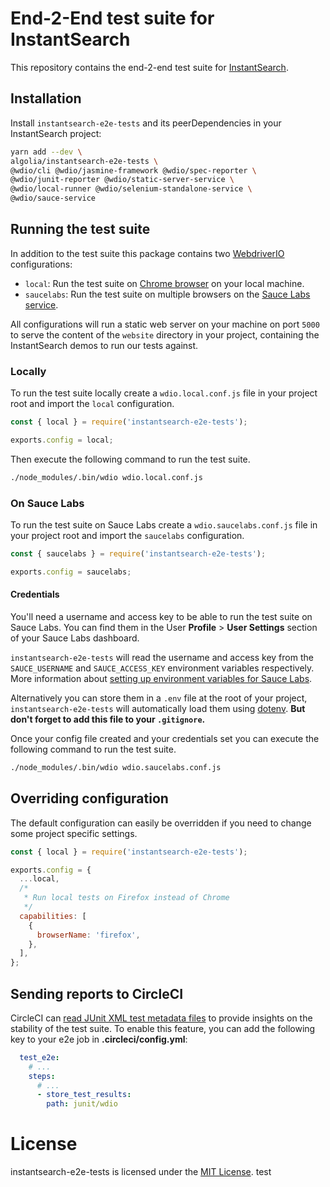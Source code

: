 # End-2-End test suite for InstantSearch

This repository contains the end-2-end test suite for [InstantSearch](https://github.com/algolia/instantsearch.js).

## Installation

Install `instantsearch-e2e-tests` and its peerDependencies in your InstantSearch project:

```bash
yarn add --dev \
algolia/instantsearch-e2e-tests \
@wdio/cli @wdio/jasmine-framework @wdio/spec-reporter \
@wdio/junit-reporter @wdio/static-server-service \
@wdio/local-runner @wdio/selenium-standalone-service \
@wdio/sauce-service
```

## Running the test suite

In addition to the test suite this package contains two [WebdriverIO](https://webdriver.io) configurations:

- `local`: Run the test suite on [Chrome browser](https://google.com/chrome) on your local machine.
- `saucelabs`: Run the test suite on multiple browsers on the [Sauce Labs service](https://saucelabs.com).

All configurations will run a static web server on your machine on port `5000` to serve the content of the `website` directory in your project, containing the InstantSearch demos to run our tests against.

### Locally

To run the test suite locally create a `wdio.local.conf.js` file in your project root and import the `local` configuration.

```js
const { local } = require('instantsearch-e2e-tests');

exports.config = local;
```

Then execute the following command to run the test suite.

```bash
./node_modules/.bin/wdio wdio.local.conf.js
```

### On Sauce Labs

To run the test suite on Sauce Labs create a `wdio.saucelabs.conf.js` file in your project root and import the `saucelabs` configuration.

```js
const { saucelabs } = require('instantsearch-e2e-tests');

exports.config = saucelabs;
```

#### Credentials

You'll need a username and access key to be able to run the test suite on Sauce Labs. You can find them in the User **Profile** > **User Settings** section of your Sauce Labs dashboard.

`instantsearch-e2e-tests` will read the username and access key from the `SAUCE_USERNAME` and `SAUCE_ACCESS_KEY` environment variables respectively. More information about [setting up environment variables for Sauce Labs](https://wiki.saucelabs.com/display/DOCS/Best+Practice%3A+Use+Environment+Variables+for+Authentication+Credentials).

Alternatively you can store them in a `.env` file at the root of your project, `instantsearch-e2e-tests` will automatically load them using [dotenv](https://github.com/motdotla/dotenv). **But don't forget to add this file to your `.gitignore`.**

Once your config file created and your credentials set you can execute the following command to run the test suite.

```bash
./node_modules/.bin/wdio wdio.saucelabs.conf.js
```

## Overriding configuration

The default configuration can easily be overridden if you need to change some project specific settings.

```js
const { local } = require('instantsearch-e2e-tests');

exports.config = {
  ...local,
  /*
   * Run local tests on Firefox instead of Chrome
   */
  capabilities: [
    {
      browserName: 'firefox',
    },
  ],
};
```

## Sending reports to CircleCI

CircleCI can [read JUnit XML test metadata files](https://circleci.com/docs/2.0/collect-test-data/) to provide insights on the stability of the test suite. To enable this feature, you can add the following key to your e2e job in **.circleci/config.yml**:

```yaml
  test_e2e:
    # ...
    steps:
      # ...
      - store_test_results:
        path: junit/wdio
```

# License

instantsearch-e2e-tests is licensed under the [MIT License](http://www.opensource.org/licenses/mit-license.php).
test
